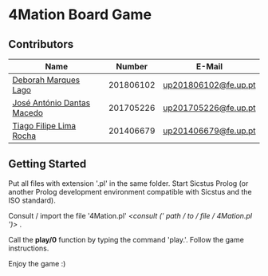 # 4Mation Board Game

## Contributors

| Name                                                                | Number    | E-Mail               |
| ------------------------------------------------------------------- | --------- | -------------------- |
| [Deborah Marques Lago](mailto:up201806102@up.pt)                    | 201806102 | up201806102@fe.up.pt |
| [José António Dantas Macedo](mailto:up201705226@up.pt)              | 201705226 | up201705226@fe.up.pt |
| [Tiago Filipe Lima Rocha](mailto:up201406679@up.pt)                 | 201406679 | up201406679@fe.up.pt |

## Getting Started

Put all files with extension '.pl' in the same folder.
Start Sicstus Prolog (or another Prolog development environment compatible with Sicstus and the ISO standard).

Consult / import the file '4Mation.pl' *<consult (' path / to / file / 4Mation.pl ')>* .

Call the **play/0** function by typing the command 'play.'.
Follow the game instructions.

Enjoy the game :)
